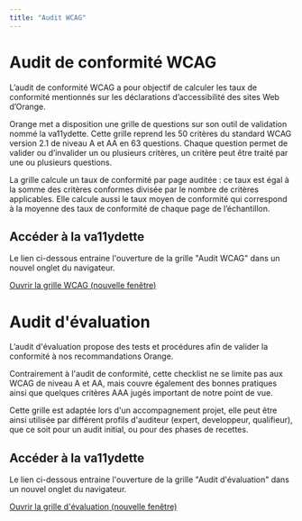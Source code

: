 ```yaml
---
title: "Audit WCAG"
---
```


# Audit de conformité WCAG 

L’audit de conformité WCAG a pour objectif de calculer les taux de conformité mentionnés sur les déclarations d’accessibilité des sites Web d’Orange.

Orange met a disposition une grille de questions sur son outil de validation nommé la va11ydette. Cette grille reprend les 50 critères du standard WCAG version 2.1 de niveau A et AA en 63 questions. Chaque question permet de valider ou d’invalider un ou plusieurs critères, un critère peut être traité par une ou plusieurs questions. 

La grille calcule un taux de conformité par page auditée : ce taux est égal à la somme des critères conformes divisée par le nombre de critères applicables. Elle calcule aussi le taux moyen de conformité qui correspond à la moyenne des taux de conformité de chaque page de l’échantillon.

## Accéder à la va11ydette

Le lien ci-dessous entraine l'ouverture de la grille "Audit WCAG" dans un nouvel onglet du navigateur.  

<a href="../la-va11ydette/?list=wcag-web&lang=fr" target="_blank" rel="noopener noreferrer" class="btn btn-secondary" title="Ouvrir la grille WCAG (nouvelle fenêtre)">Ouvrir la grille WCAG<span class="sr-only"> (nouvelle fenêtre)</span></a>
	
# Audit d'évaluation

L’audit d'évaluation propose des tests et procédures afin de valider la conformité à nos recommandations Orange.

Contrairement à l'audit de conformité, cette checklist ne se limite pas aux WCAG de niveau A et AA, mais couvre également des bonnes pratiques ainsi que quelques critères AAA jugés important de notre point de vue.

Cette grille est adaptée lors d'un accompagnement projet, elle peut être ainsi utilisée par différent profils d'auditeur (expert, developpeur, qualifieur), que ce soit pour un audit initial, ou pour des phases de recettes.

## Accéder à la va11ydette

Le lien ci-dessous entraine l'ouverture de la grille "Audit d'évaluation"  dans un nouvel onglet du navigateur.  

<a href="../la-va11ydette/?list=audit-web&lang=fr" target="_blank" rel="noopener noreferrer" class="btn btn-secondary" title="Ouvrir la grille d'évaluation (nouvelle fenêtre)">Ouvrir la grille d'évaluation<span class="sr-only"> (nouvelle fenêtre)</span></a>



